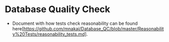 # Database Quality Check

- Document with how tests check reasonability can be found here[https://github.com/mnakaj/Database_QC/blob/master/Reasonability%20Tests/reasonability_tests.md]. 
